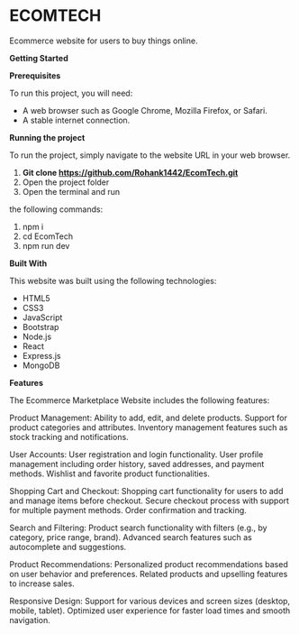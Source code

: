 # ECOMTECH

Ecommerce website for users to buy things online.

**Getting Started**

**Prerequisites**

To run this project, you will need:

- A web browser such as Google Chrome, Mozilla Firefox, or Safari.
- A stable internet connection.

**Running the project**

To run the project, simply navigate to the website URL in your web browser.

1. **Git clone https://github.com/Rohank1442/EcomTech.git**
1. Open the project folder
1. Open the terminal and run

the following commands:

1. npm i
2. cd EcomTech
3. npm run dev

**Built With**

This website was built using the following technologies:

- HTML5
- CSS3
- JavaScript
- Bootstrap
- Node.js
- React
- Express.js
- MongoDB

**Features**

The Ecommerce Marketplace Website includes the following features:

Product Management:
Ability to add, edit, and delete products.
Support for product categories and attributes.
Inventory management features such as stock tracking and notifications.

User Accounts:
User registration and login functionality.
User profile management including order history, saved addresses, and payment methods.
Wishlist and favorite product functionalities.

Shopping Cart and Checkout:
Shopping cart functionality for users to add and manage items before checkout.
Secure checkout process with support for multiple payment methods.
Order confirmation and tracking.

Search and Filtering:
Product search functionality with filters (e.g., by category, price range, brand).
Advanced search features such as autocomplete and suggestions.

Product Recommendations:
Personalized product recommendations based on user behavior and preferences.
Related products and upselling features to increase sales.

Responsive Design:
Support for various devices and screen sizes (desktop, mobile, tablet).
Optimized user experience for faster load times and smooth navigation.